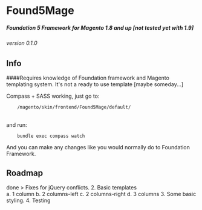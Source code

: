 # Found5Mage
##### Foundation 5 Framework for Magento 1.8 and up [not tested yet with 1.9]
###### version 0.1.0


## Info
####Requires knowledge of Foundation framework and Magento templating system. It's not a ready to use template [maybe someday...]


Compass + SASS working, just go to:

		/magento/skin/frontend/Found5Mage/default/

<br>
and run:<br>

		bundle exec compass watch

And you can make any changes like you would normally do to Foundation Framework. 


## Roadmap
done > Fixes for jQuery conflicts.
2. Basic templates<br>
	a. 1 column
	b. 2 columns-left
	c. 2 columns-right
	d. 3 columns
3. Some basic styling. 
4. Testing